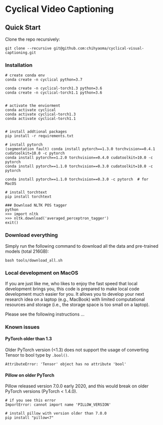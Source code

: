 # Cyclical Video Captioning

## Quick Start

Clone the repo recursively:

```shell
git clone --recursive git@github.com:chihyaoma/cyclical-visual-captioning.git
```

### Installation

<!-- ```shell
MINICONDA_ROOT=[to your Miniconda root directory]
conda env create -f cfgs/conda_env_cyclical.yml --prefix $MINICONDA_ROOT/envs/cyclical_pytorch1.4
conda activate cyclical_pytorch1.4
``` -->

```shell
# create conda env
conda create -n cyclical python=3.7

conda create -n cyclical-torch1.3 python=3.6
conda create -n cyclical-torch1.1 python=3.6


# activate the enviorment
conda activate cyclical
conda activate cyclical-torch1.3
conda activate cyclical-torch1.1


# install addtional packages
pip install -r requirements.txt

# install pytorch
(segmentation fault) conda install pytorch==1.3.0 torchvision==0.4.1 cudatoolkit=10.0 -c pytorch  
conda install pytorch==1.2.0 torchvision==0.4.0 cudatoolkit=10.0 -c pytorch
conda install pytorch==1.1.0 torchvision==0.3.0 cudatoolkit=10.0 -c pytorch

conda install pytorch==1.1.0 torchvision==0.3.0 -c pytorch  # for MacOS

# install torchtext
pip install torchtext

### Download NLTK POS tagger
python
>>> import nltk
>>> nltk.download('averaged_perceptron_tagger')
exit()
```

### Download everything

Simply run the following command to download all the data and pre-trained models (total 216GB):

```shell
bash tools/download_all.sh
```

### Local development on MacOS

If you are just like me, who likes to enjoy the fast speed that local development brings you, this code is prepared to make local code development much easier for you. It allows you to develop your next research idea on a laptop (e.g., MacBook) with limited computational resources and storage (i.e., the storage space is too small on a laptop).

Please see the following instructions ...

### Known issues

#### PyTorch older than 1.3

Older PyTorch version (<1.3) does not support the usage of converting Tensor to bool type by `.bool()`.

```shell
AttributeError: 'Tensor' object has no attribute 'bool'
```


#### Pillow on older PyTorch

Pillow released version 7.0.0 early 2020, and this would break on older PyTorch versions (PyTorch < 1.4.0).

```shell
# if you see this error
ImportError: cannot import name 'PILLOW_VERSION'

# install pillow with version older than 7.0.0
pip install "pillow<7"
```
